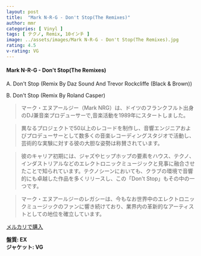 ```yaml
---
layout: post
title:  "Mark N-R-G - Don't Stop(The Remixes)"
author: mmr
categories: [ Vinyl ]
tags: [ テクノ, Remix, 10インチ ]
image: ../assets/images/Mark N-R-G - Don't Stop(The Remixes).jpg
rating: 4.5
v-rating: VG
---
```


#### Mark N-R-G - Don't Stop(The Remixes)


A. Don't Stop (Remix By Daz Sound And Trevor Rockcliffe (Black & Brown))


B. Don't Stop (Remix By Roland Casper)


> マーク・エヌアールジー（Mark NRG）は、ドイツのフランクフルト出身のDJ兼音楽プロデューサーで,音楽活動を1989年にスタートしました。

> 異なるプロジェクトで50以上のレコードを制作し、音響エンジニアおよびプロデューサーとして数多くの音楽レコーディングスタジオで活動し、芸術的な実験に対する彼の大胆な姿勢は称賛されています。

> 彼のキャリア初期には、ジャズやヒップホップの要素をハウス、テクノ、インダストリアルなどのエレクトロニックミュージックと見事に融合させたことで知られています。テクノシーンにおいても、クラブの環境で音響的にも卓越した作品を多くリリースし、この「Don't Stop」もその中の一つです。

> マーク・エヌアールジーのレガシーは、今もなお世界中のエレクトロニックミュージックのファンに響き続けており、業界内の革新的なアーティストとしての地位を確立しています。


[メルカリで購入](https://jp.mercari.com/item/m68077728341)


<div class="mt-4 mb-4 d-flex align-items-center">
<strong class="mr-1">盤質: EX</strong>
</div>
<div class="mt-4 mb-4 d-flex align-items-center">
<strong class="mr-1">ジャケット: VG</strong>
</div>